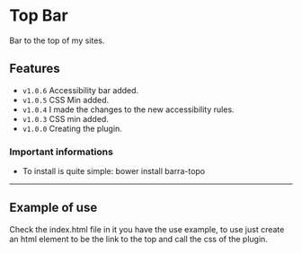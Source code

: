 # Top Bar

Bar to the top of my sites.
## Features

- `v1.0.6` Accessibility bar added.
- `v1.0.5` CSS Min added.
- `v1.0.4` I made the changes to the new accessibility rules.
- `v1.0.3` CSS min added.
- `v1.0.0` Creating the plugin.

### Important informations

- To install is quite simple: bower install barra-topo
-----

## Example of use
Check the index.html file in it you have the use example, to use just create an html element to be the link to the top and call the css of the plugin.

